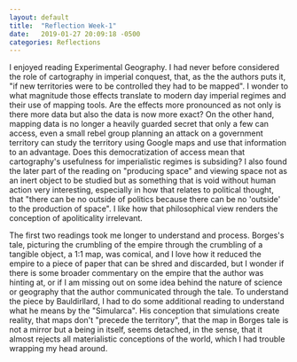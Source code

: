 ```yaml
---
layout: default
title:  "Reflection Week-1"
date:   2019-01-27 20:09:18 -0500
categories: Reflections
---
```




I enjoyed reading Experimental Geography. I had never before considered the role of cartography in imperial conquest, that, as the the authors puts it, "if new territories were to be controlled they had to be mapped". I wonder to what magnitude those effects translate to modern day imperial regimes and their use of mapping tools. Are the effects more pronounced as not only is there more data but also the data is now more exact? On the other hand, mapping data is no longer a heavily guarded secret that only a few can access, even a small rebel group planning an attack on a government territory can study the territory using Google maps and use that information to an advantage. Does this democratization of access mean that cartography's usefulness for imperialistic regimes is subsiding? I also found the later part of the reading on "producing space" and viewing space not as an inert object to be studied but as something that is void without human action very interesting, especially in how that relates to political thought, that "there can be no outside of politics because there can be no 'outside' to the production of space". I like how that philosophical view renders the conception of apoliticality irrelevant. 

The first two readings took me longer to understand and process. Borges's tale, picturing the crumbling of the empire through the crumbling of a tangible object, a 1:1  map, was comical, and I love how it reduced the empire to a piece of paper that can be shred and discarded, but I wonder if there is some broader commentary on the empire that the author was hinting at, or if I am missing out on some idea behind the nature of science or geography that the author communicated through the tale. To understand the piece by Bauldirllard, I had to do some additional reading to understand what he means by the "Simularca". His conception that simulations create reality, that maps don't "precede the territory", that the map in Borges tale is not a mirror but a being in itself, seems detached, in the sense, that it almost rejects all materialistic conceptions of the world, which I had trouble wrapping my head around. 